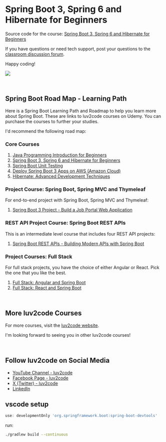 # Spring Boot 3, Spring 6 and Hibernate for Beginners

Source code for the course: [Spring Boot 3, Spring 6 and Hibernate for Beginners](http://www.luv2code.com/spring-github)

If you have questions or need tech support, post your questions to the [classroom discussion forum](https://www.udemy.com/spring-hibernate-tutorial/learn/v4/questions).

Happy coding!

[<img src="images/spring-boot-3-spring-6-and-hibernate-thumbnail-small.png">](http://www.luv2code.com/spring-github)

&#8287;
## Spring Boot Road Map - Learning Path

Here is a Spring Boot Learning Path and Roadmap to help you learn more about Spring Boot. These are links to luv2code courses on Udemy. You can purchase the courses to further your studies.

I'd recommend the following road map:

### Core Courses
1. [Java Programming Introduction for Beginners](https://www.udemy.com/course/java-intro-for-beginners/?referralCode=325F0EA33466DA1D8710)
1. [Spring Boot 3, Spring 6 and Hibernate for Beginners](http://www.luv2code.com/spring-github)
1. [Spring Boot Unit Testing](https://www.udemy.com/course/spring-boot-unit-testing/?referralCode=4184DE360D78A70932EE)
1. [Deploy Spring Boot 3 Apps on AWS (Amazon Cloud)](https://www.udemy.com/course/deploy-spring-boot-3-apps-to-aws/?referralCode=DCE8981B59C70BA6BDBF)
1. [Hibernate: Advanced Development Techniques](https://www.udemy.com/course/hibernate-tutorial-advanced/?referralCode=6FB9E2BA9AF54A4C9E69)

### Project Course: Spring Boot, Spring MVC and Thymeleaf
For end-to-end project with Spring Boot, Spring MVC and Thymeleaf:
1. [Spring Boot 3 Project - Build a Job Portal Web Application](https://www.udemy.com/course/spring-boot-project-job-portal-web-app/?referralCode=BB9301596150194B61E2)

### REST API Project Course: Spring Boot REST APIs
This is an intermediate level course that includes four REST API projects:
1. [Spring Boot REST APIs - Building Modern APIs with Spring Boot](https://www.udemy.com/course/spring-boot-rest-apis/)

### Project Courses: Full Stack
For full stack projects, you have the choice of either Angular or React. Pick the one that you like the best.
1. [Full Stack: Angular and Spring Boot](https://www.udemy.com/course/full-stack-angular-spring-boot-tutorial/?referralCode=2264F90C65A86316BB6B)
1. [Full Stack: React and Spring Boot](https://www.udemy.com/course/full-stack-react-and-java-spring-boot-the-developer-guide/?referralCode=4325FA579FD3D313E28D)

&#8287;
## More luv2code Courses
For more courses, visit the [luv2code website](https://www.luv2code.com). 

I'm looking forward to seeing you in other luv2code courses! 

&#8287;
## Follow luv2code on Social Media
* [YouTube Channel - luv2code](https://www.youtube.com/user/luv2codetv?sub_confirmation=1)
* [Facebook Page - luv2code](https://www.facebook.com/luv2codetv)
* [X (Twitter) - luv2code](https://twitter.com/luv2codetv)
* [LinkedIn](https://www.linkedin.com/in/chaddarby/)

## vscode setup

```groovy
use: developmentOnly 'org.springframework.boot:spring-boot-devtools'
```

run:
```bash
./gradlew build --continuous
```